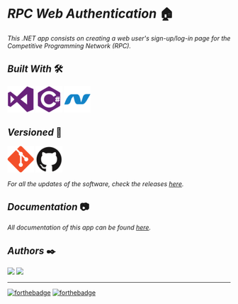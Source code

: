 ﻿# ***RPC Web Authentication*** 🏠

*This .NET app consists on creating a web user's sign-up/log-in page for the Competitive Programming Network (RPC).*

## ***Built With*** 🛠️

<p align="left">
    <a href="https://visualstudio.microsoft.com/es/" target="_blank"> <img src="https://raw.githubusercontent.com/devicons/devicon/2ae2a900d2f041da66e950e4d48052658d850630/icons/visualstudio/visualstudio-plain.svg" height="60" width = "60"></a>
    <a href="https://es.wikipedia.org/wiki/C_Sharp" target="_blank"> <img src="https://raw.githubusercontent.com/devicons/devicon/2ae2a900d2f041da66e950e4d48052658d850630/icons/csharp/csharp-plain.svg" height="60" width = "60"></a>
    <a href="https://dotnet.microsoft.com/en-us/apps/aspnet" target="_blank"> <img src="https://raw.githubusercontent.com/devicons/devicon/2ae2a900d2f041da66e950e4d48052658d850630/icons/dot-net/dot-net-plain.svg" height="60" width="60"></a>
</p>

## ***Versioned*** 📌

<p align="left">
    <a href="https://git-scm.com/" target="_blank"> <img src="https://raw.githubusercontent.com/devicons/devicon/2ae2a900d2f041da66e950e4d48052658d850630/icons/git/git-original.svg" height="60" width = "60"></a>
    <a href="https://github.com/" target="_blank"> <img src="https://raw.githubusercontent.com/devicons/devicon/2ae2a900d2f041da66e950e4d48052658d850630/icons/github/github-original.svg" height="60" width = "60"></a>
</p>

*For all the updates of the software, check the releases [here](https://github.com/cuatrosr/RPC-Web-Authentication/releases).*

## ***Documentation*** 📷

*All documentation of this app can be found [here](https://github.com/cuatrosr/RPC-Web-Authentication/tree/master/docs).*

## ***Authors*** ✒️

<p align="left">
    <a href="https://github.com/cuatrosr" target="_blank"> <img src="https://images.weserv.nl/?url=avatars.githubusercontent.com/u/70908378?v=4&h=60&w=60&fit=cover&mask=circle"></a>
  <a href="https://github.com/danielaolartebo" target="_blank"> <img src="https://images.weserv.nl/?url=avatars.githubusercontent.com/u/53228651?v=4&h=60&w=60&fit=cover&mask=circle"></a>
</p>

---

[![forthebadge](https://forthebadge.com/images/badges/built-with-love.svg)](https://forthebadge.com)
[![forthebadge](https://forthebadge.com/images/badges/for-you.svg)](https://forthebadge.com)